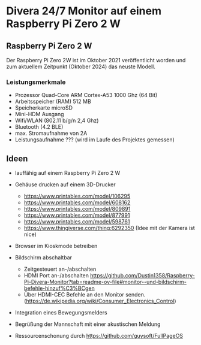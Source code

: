 # Divera 24/7 Monitor auf einem Raspberry Pi Zero 2 W

## Raspberry Pi Zero 2 W

Der Raspberry Pi Zero 2W ist im Oktober 2021 veröffentlicht worden und zum aktuellem Zeitpunkt (Oktober 2024) das neuste Modell.

### Leistungsmerkmale

- Prozessor Quad-Core ARM Cortex-A53 1000 Ghz (64 Bit)
- Arbeitsspeicher (RAM) 512 MB
- Speicherkarte microSD
- Mini-HDM Ausgang
- Wifi/WLAN (802.11 b/g/n 2,4 Ghz)
- Bluetooth (4.2 BLE)
- max. Stromaufnahme von 2A
- Leistungsaufnahme ??? (wird im Laufe des Projektes gemessen)
 
## Ideen

- lauffähig auf einem Raspberry Pi Zero 2 W
- Gehäuse drucken auf einem 3D-Drucker
  - https://www.printables.com/model/106295
  - https://www.printables.com/model/608162
  - https://www.printables.com/model/809891
  - https://www.printables.com/model/877991
  - https://www.printables.com/model/598761
  - https://www.thingiverse.com/thing:6292350 (Idee mit der Kamera ist nice)
- Browser im Kioskmode betreiben

- Bildschirm abschaltbar
  - Zeitgesteuert an-/abschalten
  - HDMI Port an-/abschalten https://github.com/Dustin1358/Raspberry-Pi-Divera-Monitor?tab=readme-ov-file#monitor--und-bildschirm-befehle-hinzuf%C3%BCgen
  - Über HDMI-CEC Befehle an den Monitor senden. (https://de.wikipedia.org/wiki/Consumer_Electronics_Control)
- Integration eines Bewegungsmelders
- Begrüßung der Mannschaft mit einer akustischen Meldung
- Ressourcenschonung durch https://github.com/guysoft/FullPageOS
